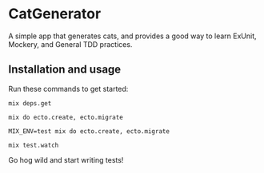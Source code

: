 # CatGenerator
A simple app that generates cats, and provides a good way to learn ExUnit, Mockery, and General TDD practices.

## Installation and usage

Run these commands to get started:

`mix deps.get`

`mix do ecto.create, ecto.migrate`

`MIX_ENV=test mix do ecto.create, ecto.migrate`

`mix test.watch`

Go hog wild and start writing tests!
